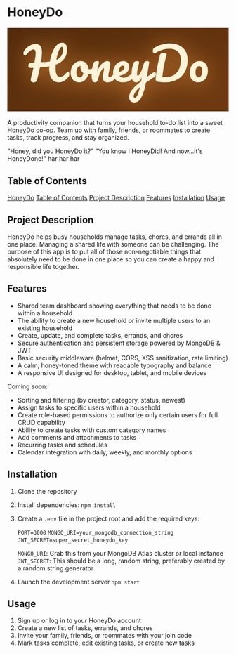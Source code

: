 # HoneyDo

![Image_Alt](https://github.com/MikeMcdonald1/HoneyDo/blob/4b82d238c9119f822cc5b09d8cbfae0897702f4b/honeydo1.png)

A productivity companion that turns your household to-do list into a sweet HoneyDo co-op.
Team up with family, friends, or roommates to create tasks, track progress, and stay organized.

"Honey, did you HoneyDo it?"
"You know I HoneyDid! And now...it's HoneyDone!" har har har

## Table of Contents

[HoneyDo](#honeydo)
[Table of Contents](#table-of-contents)
[Project Description](#project-description)
[Features](#features)
[Installation](#installation)
[Usage](#usage)

## Project Description

HoneyDo helps busy households manage tasks, chores, and errands all in one place.
Managing a shared life with someone can be challenging. The purpose of this app is to
put all of those non-negotiable things that absolutely need to be done in one place so
you can create a happy and responsible life together.

## Features

- Shared team dashboard showing everything that needs to be done within a household
- The ability to create a new household or invite multiple users to an existing household
- Create, update, and complete tasks, errands, and chores
- Secure authentication and persistent storage powered by MongoDB & JWT
- Basic security middleware (helmet, CORS, XSS sanitization, rate limiting)
- A calm, honey-toned theme with readable typography and balance
- A responsive UI designed for desktop, tablet, and mobile devices

Coming soon:

- Sorting and filtering (by creator, category, status, newest)
- Assign tasks to specific users within a household
- Create role-based permissions to authorize only certain users for full CRUD capability
- Ability to create tasks with custom category names
- Add comments and attachments to tasks
- Recurring tasks and schedules
- Calendar integration with daily, weekly, and monthly options

## Installation

1. Clone the repository

2. Install dependencies:
   `npm install`

3. Create a `.env` file in the project root and add the required keys:

   `PORT=3000`
   `MONGO_URI=your_mongodb_connection_string`
   `JWT_SECRET=super_secret_honeydo_key`

   `MONGO_URI`: Grab this from your MongoDB Atlas cluster or local instance
   `JWT_SECRET`: This should be a long, random string, preferably created by a random string generator

4. Launch the development server
   `npm start`

## Usage

1. Sign up or log in to your HoneyDo account
2. Create a new list of tasks, errands, and chores
3. Invite your family, friends, or roommates with your join code
4. Mark tasks complete, edit existing tasks, or create new tasks
